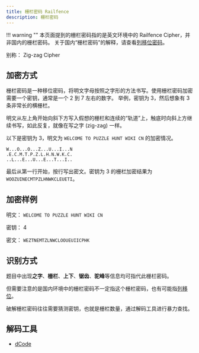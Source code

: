```yaml
---
title: 栅栏密码 Railfence
description: 栅栏密码
---
```


!!! warning ""
    本页面提到的栅栏密码指的是英文环境中的 Railfence Cipher，并非国内的栅栏密码。
    关于国内“栅栏密码”的解释，请查看[列移位密码](./columnar.md)。

别称： Zig-zag Cipher

## 加密方式

栅栏密码是一种移位密码，将明文字母按照之字形的方法书写。使用栅栏密码加密需要一个密钥，通常是一个 2 到 7 左右的数字。
举例，密钥为 3，然后想象有 3 条非常长的横栅栏。

明文从左上角开始向斜下方写入假想的栅栏和连续的“轨道”上，触底时向斜上方继续书写，如此反复，就像在写之字 (zig-zag) 一样。

以下是密钥为 3，明文为 `WELCOME TO PUZZLE HUNT WIKI CN` 的加密情况。

```plaintext
W...O...O...Z...U...I...N
.E.C.M.T.P.Z.L.H.N.W.K.C.
..L...E...U...E...T...I..
```

最后从第一行开始，按行写出密文。密钥为 3 的栅栏加密结果为 `WOOZUINECMTPZLHNWKCLEUETI`。

## 加密样例

明文： `WELCOME TO PUZZLE HUNT WIKI CN`

密钥： 4

密文： `WEZTNEMTZLNWCLOOUEUIICPHK`

## 识别方式

题目中出现**之字**、**栅栏**、**上下**、**锯齿**、**驼峰**等信息均可指代此栅栏密码。

但需要注意的是国内环境中的栅栏密码不一定指这个栅栏密码，也有可能指[列移位](./columnar.md)。

破解栅栏密码往往需要猜测密钥，也就是栅栏数量，通过解码工具进行暴力查找。

## 解码工具

- [dCode](https://www.dcode.fr/rail-fence-cipher)
